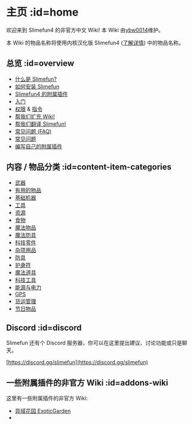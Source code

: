 # 主页 :id=home

欢迎来到 Slimefun4 的非官方中文 Wiki! 本 Wiki 由[ybw0014](https://github.com/ybw0014)维护。

本 Wiki 的物品名称将使用内核汉化版 Slimefun4 ([了解详情](/Installing-Slimefun?id=slimefun-4-cn-downloads)) 中的物品名称。

## 总览 :id=overview

- [什么是 Slimefun?](/Slimefun-in-a-nutshell)
- [如何安装 Slimefun](/Installing-Slimefun)
- [Slimefun4 的附属插件](/Addons)
- [入门](/Getting-Started)
- [权限](/Permissions) & [指令](/Commands)
- [帮我们扩充 Wiki!](/Expanding-the-Wiki)
- [帮我们翻译 Slimefun!](/Translating-Slimefun)
- [常见问题 (FAQ)](/FAQ)
- [常见问题](/Common-Issues)
- [编写自己的附属插件](/Developer-Guide)

## 内容 / 物品分类 :id=content-item-categories

- [武器](/Weapons)
- [有用的物品](/Items)
- [基础机器](/Basic-Machines)
- [工具](/Tools)
- [资源](/Resources)
- [食物](/Food)
- [魔法物品](/Magical-Items)
- [魔法防具](/Magical-Armor)
- [科技零件](/Technical-Components)
- [杂项用品](/Miscellaneous-Items)
- [防具](/Armor)
- [护身符](/Talismans)
- [魔法道具](/Magical-Gadgets)
- [科技工具](/Technical-Gadgets)
- [能源与电力](/Electric-Machines)
- [GPS](/GPS)
- [货运管理](/Cargo-Management)
- [节日物品](/Seasonal-Categories)

## Discord :id=discord

Slimefun 还有个 Discord 服务器，你可以在这里提出建议、讨论功能或只是聊天。

[https://discord.gg/slimefun](https://discord.gg/slimefun)

## 一些附属插件的非官方 Wiki :id=addons-wiki

这里有一些附属插件的非官方 Wiki:

- [异域花园 ExoticGarden](https://exoticgarden.guizhanss.wiki/)
- []()